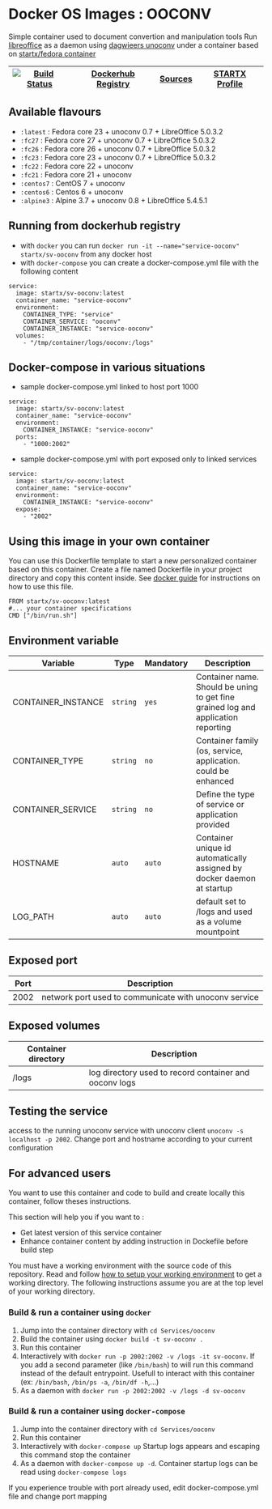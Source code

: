 # Docker OS Images : OOCONV

Simple container used to document convertion and manipulation tools
Run [libreoffice](https://www.libreoffice.org/) as a daemon using [dagwieers unoconv](https://github.com/dagwieers/unoconv) under a container 
based on [startx/fedora container](https://hub.docker.com/r/startx/fedora)

| [![Build Status](https://travis-ci.org/startxfr/docker-images.svg?branch=master)](https://travis-ci.org/startxfr/docker-images) | [Dockerhub Registry](https://hub.docker.com/r/startx/sv-ooconv/) | [Sources](https://github.com/startxfr/docker-images/tree/master/Services/ooconv)             | [STARTX Profile](https://github.com/startxfr) | 
|-------------------------------------------------------------------------------------------------------------------|------------------------------------------------------------------|----------------------------------------------------------------------------------|-----------------------------------------------|

## Available flavours

* `:latest` : Fedora core 23 + unoconv 0.7 + LibreOffice 5.0.3.2
* `:fc27` : Fedora core 27 + unoconv 0.7 + LibreOffice 5.0.3.2
* `:fc26` : Fedora core 26 + unoconv 0.7 + LibreOffice 5.0.3.2
* `:fc23` : Fedora core 23 + unoconv 0.7 + LibreOffice 5.0.3.2
* `:fc22` : Fedora core 22 + unoconv 
* `:fc21` : Fedora core 21 + unoconv 
* `:centos7` : CentOS 7 + unoconv 
* `:centos6` : Centos 6 + unoconv 
* `:alpine3` : Alpine 3.7 + unoconv 0.8 + LibreOffice 5.4.5.1

## Running from dockerhub registry

* with `docker` you can run `docker run -it --name="service-ooconv" startx/sv-ooconv` from any docker host
* with `docker-compose` you can create a docker-compose.yml file with the following content
```
service:
  image: startx/sv-ooconv:latest
  container_name: "service-ooconv"
  environment:
    CONTAINER_TYPE: "service"
    CONTAINER_SERVICE: "ooconv"
    CONTAINER_INSTANCE: "service-ooconv"
  volumes:
    - "/tmp/container/logs/ooconv:/logs"
```

## Docker-compose in various situations

* sample docker-compose.yml linked to host port 1000
```
service:
  image: startx/sv-ooconv:latest
  container_name: "service-ooconv"
  environment:
    CONTAINER_INSTANCE: "service-ooconv"
  ports:
    - "1000:2002"
```
* sample docker-compose.yml with port exposed only to linked services
```
service:
  image: startx/sv-ooconv:latest
  container_name: "service-ooconv"
  environment:
    CONTAINER_INSTANCE: "service-ooconv"
  expose:
    - "2002"
```

## Using this image in your own container

You can use this Dockerfile template to start a new personalized container based on this container. Create a file named Dockerfile in your project directory and copy this content inside. See [docker guide](http://docs.docker.com/engine/reference/builder/) for instructions on how to use this file.
 ```
FROM startx/sv-ooconv:latest
#... your container specifications
CMD ["/bin/run.sh"]
```

## Environment variable

| Variable                  | Type     | Mandatory | Description                                                              |
|---------------------------|----------|-----------|--------------------------------------------------------------------------|
| CONTAINER_INSTANCE        | `string` | `yes`     | Container name. Should be uning to get fine grained log and application reporting
| CONTAINER_TYPE            | `string` | `no`      | Container family (os, service, application. could be enhanced 
| CONTAINER_SERVICE         | `string` | `no`      | Define the type of service or application provided
| HOSTNAME                  | `auto`   | `auto`    | Container unique id automatically assigned by docker daemon at startup
| LOG_PATH                  | `auto`   | `auto`    | default set to /logs and used as a volume mountpoint

## Exposed port

| Port  | Description                                                              |
|-------|--------------------------------------------------------------------------|
| 2002  | network port used to communicate with unoconv service

## Exposed volumes

| Container directory  | Description                                                              |
|----------------------|--------------------------------------------------------------------------|
| /logs                | log directory used to record container and ooconv logs

## Testing the service

access to the running unoconv service with unoconv client `unoconv -s localhost -p 2002`. Change port and hostname according to your current configuration

## For advanced users

You want to use this container and code to build and create locally this container, follow theses instructions.

This section will help you if you want to :
* Get latest version of this service container
* Enhance container content by adding instruction in Dockefile before build step

You must have a working environment with the source code of this repository. Read and follow [how to setup your working environment](https://github.com/startxfr/docker-images#setup-your-working-environment-mandatory) to get a working directory. The following instructions assume you are at the top level of your working directory.

### Build & run a container using `docker`

1. Jump into the container directory with `cd Services/ooconv`
2. Build the container using `docker build -t sv-ooconv .`
3. Run this container 
  1. Interactively with `docker run -p 2002:2002 -v /logs -it sv-ooconv`. If you add a second parameter (like `/bin/bash`) to will run this command instead of the default entrypoint. Usefull to interact with this container (ex: `/bin/bash`, `/bin/ps -a`, `/bin/df -h`,...) 
  2. As a daemon with `docker run -p 2002:2002 -v /logs -d sv-ooconv`


### Build & run a container using `docker-compose`

1. Jump into the container directory with `cd Services/ooconv`
2. Run this container 
  1. Interactively with `docker-compose up` Startup logs appears and escaping this command stop the container
  2. As a daemon with `docker-compose up -d`. Container startup logs can be read using `docker-compose logs`

If you experience trouble with port already used, edit docker-compose.yml file and change port mapping
